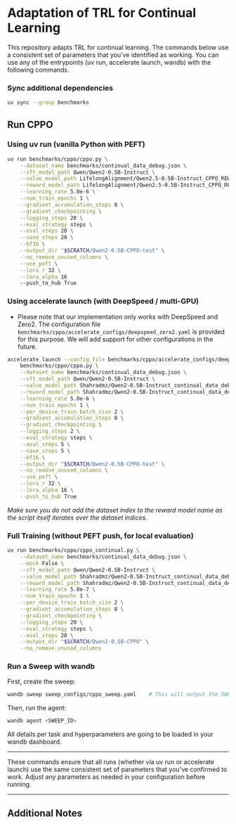 # Adaptation of TRL for Continual Learning

This repository adapts TRL for continual learning. The commands below use a consistent set of parameters that you’ve identified as working. You can use any of the entrypoints (uv run, accelerate launch, wandb) with the following commands.

### Sync additional dependencies

```sh
uv sync --group benchmarks
```

## Run CPPO

### Using uv run (vanilla Python with PEFT)

```sh
uv run benchmarks/cppo/cppo.py \
    --dataset_name benchmarks/continual_data_debug.json \
    --sft_model_path Qwen/Qwen2-0.5B-Instruct \
    --value_model_path LifelongAlignment/Qwen2.5-0.5B-Instruct_CPPO_REWARD_0 \
    --reward_model_path LifelongAlignment/Qwen2.5-0.5B-Instruct_CPPO_REWARD \
    --learning_rate 5.0e-6 \
    --num_train_epochs 1 \
    --gradient_accumulation_steps 8 \
    --gradient_checkpointing \
    --logging_steps 20 \
    --eval_strategy steps \
    --eval_steps 20 \
    --save_steps 20 \
    --bf16 \
    --output_dir "$SCRATCH/Qwen2-0.5B-CPPO-test" \
    --no_remove_unused_columns \
    --use_peft \
    --lora_r 32 \
    --lora_alpha 16
    --push_to_hub True
```

### Using accelerate launch (with DeepSpeed / multi-GPU)

- Please note that our implementation only works with DeepSpeed and Zero2. The configuration file `benchmarks/cppo/accelerate_configs/deepspeed_zero2.yaml` is provided for this purpose.
  We will add support for other configurations in the future.

```sh
accelerate launch --config_file benchmarks/cppo/accelerate_configs/deepspeed_zero2.yaml \
    benchmarks/cppo/cppo.py \
    --dataset_name benchmarks/continual_data_debug.json \
    --sft_model_path Qwen/Qwen2-0.5B-Instruct \
    --value_model_path Shahradmz/Qwen2-0.5B-Instruct_continual_data_debug_REWARD_0 \
    --reward_model_path Shahradmz/Qwen2-0.5B-Instruct_continual_data_debug_REWARD \
    --learning_rate 5.0e-6 \
    --num_train_epochs 1 \
    --per_device_train_batch_size 2 \
    --gradient_accumulation_steps 8 \
    --gradient_checkpointing \
    --logging_steps 2 \
    --eval_strategy steps \
    --eval_steps 5 \
    --save_steps 5 \
    --bf16 \
    --output_dir "$SCRATCH/Qwen2-0.5B-CPPO-test" \
    --no_remove_unused_columns \
    --use_peft \
    --lora_r 32 \
    --lora_alpha 16 \
    --push_to_hub True
```

*Make sure you do not add the dataset index to the reward model name as the script itself iterates over the dataset indices.*

### Full Training (without PEFT push, for local evaluation)

```sh
uv run benchmarks/cppo/cppo_continual.py \
    --dataset_name benchmarks/continual_data_debug.json \
    --mock False \
    --sft_model_path Qwen/Qwen2-0.5B-Instruct \
    --value_model_path Shahradmz/Qwen2-0.5B-Instruct_continual_data_debug_REWARD_0 \
    --reward_model_path Shahradmz/Qwen2-0.5B-Instruct_continual_data_debug_REWARD \
    --learning_rate 5.0e-7 \
    --num_train_epochs 1 \
    --per_device_train_batch_size 2 \
    --gradient_accumulation_steps 8 \
    --gradient_checkpointing \
    --logging_steps 20 \
    --eval_strategy steps \
    --eval_steps 20 \
    --output_dir "$SCRATCH/Qwen2-0.5B-CPPO" \
    --no_remove_unused_columns
```

### Run a Sweep with wandb

First, create the sweep:

```sh
wandb sweep sweep_configs/cppo_sweep.yaml    # This will output the SWEEP_ID
```

Then, run the agent:

```sh
wandb agent <SWEEP_ID>
```

All details per task and hyperparameters are going to be loaded in your wandb dashboard.

______________________________________________________________________

These commands ensure that all runs (whether via uv run or accelerate launch) use the same consistent set of parameters that you’ve confirmed to work. Adjust any parameters as needed in your configuration before running.

______________________________________________________________________

## Additional Notes
